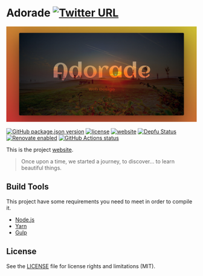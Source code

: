 # Adorade [![Twitter URL](https://img.shields.io/twitter/url?url=https%3A%2F%2Fadorade.ro)](https://twitter.com/intent/tweet?text=Adorade%20-%20Your%20Web%20Design%20&url=https://adorade.ro&hashtags=webdesign,development,mobileapp,webapp,website,templates)

![Adorade](src/images/share/adorade_og_share.jpg)

[![GitHub package.json version](https://img.shields.io/github/package-json/v/adorade/website?color=green&logo=github)](https://github.com/adorade/website/blob/main/package.json)
[![license](https://img.shields.io/github/license/adorade/website)](https://mit-license.org)
[![website](https://img.shields.io/website/https/adorade.ro?logo=google-chrome)](https://adorade.ro/)
[![Depfu Status](https://img.shields.io/depfu/dependencies/github/adorade/website)](https://depfu.com/repos/github/adorade/website)
[![Renovate enabled](https://img.shields.io/badge/renovate-enabled-brightgreen)](https://renovatebot.com/)
[![GitHub Actions status](https://github.com/adorade/website/workflows/Node%20CI/badge.svg)](https://github.com/adorade/website/actions)

This is the project [website](https://adorade.ro/).

> Once upon a time, we started a journey, to discover... to learn beautiful things.

## Build Tools

This project have some requirements you need to meet in order to compile it.

* [Node.js](https://nodejs.org/)
* [Yarn](https://yarnpkg.com/en/)
* [Gulp](http://gulpjs.com/)

## License

See the [LICENSE](LICENSE) file for license rights and limitations (MIT).
